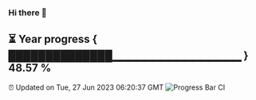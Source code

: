 ### Hi there 👋
⏳ Year progress { ██████████████▁▁▁▁▁▁▁▁▁▁▁▁▁▁▁▁ } 48.57 %
---
⏰ Updated on Tue, 27 Jun 2023 06:20:37 GMT
![Progress Bar CI](https://github.com/liununu/liununu/workflows/Progress%20Bar%20CI/badge.svg)

